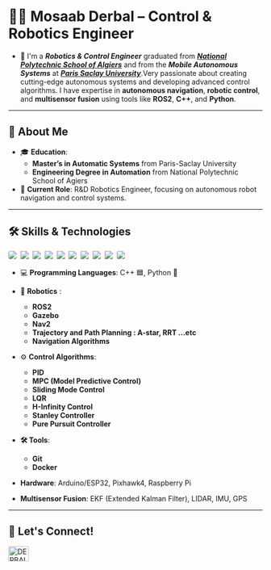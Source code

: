 # 👨‍💻 Mosaab Derbal – Control & Robotics Engineer

- 🏢 I'm a ***Robotics & Control Engineer*** graduated from ***<a href = "https://www.enp.edu.dz/en/"> National Polytechnic School of Algiers</a>*** and from the ***Mobile Autonomous Systems*** at ***<a href = "https://www.universite-paris-saclay.fr/">Paris Saclay University</a>***.Very passionate about creating cutting-edge autonomous systems and developing advanced control algorithms. I have expertise in **autonomous navigation**, **robotic control**, and **multisensor fusion** using tools like **ROS2**, **C++**, and **Python**.

---

## 🚀 About Me

- 🎓 **Education**:
  - **Master’s in Automatic Systems** from Paris-Saclay University  
  - **Engineering Degree in Automation** from National Polytechnic School of Agiers
- 💼 **Current Role**: R&D Robotics Engineer, focusing on autonomous robot navigation and control systems.

---

## 🛠 Skills & Technologies
<img src="https://img.shields.io/badge/Python-3776AB?style=for-the-badge&logo=python&logoColor=white" style="border-radius: 20%;">&nbsp;
<img src="https://img.shields.io/badge/C%2B%2B-00599C?style=for-the-badge&logo=c%2B%2B&logoColor=white">&nbsp;
<img src="https://img.shields.io/badge/ROS2-22314E?style=for-the-badge&logo=ros&logoColor=white">&nbsp;
<img src="https://img.shields.io/badge/Gazebo-9B48AA?style=for-the-badge&logo=gazebo&logoColor=white">&nbsp;
<img src="https://img.shields.io/badge/Matlab-0076A8?style=for-the-badge&logo=mathworks&logoColor=white">&nbsp;
<img src="https://img.shields.io/badge/Simulink-0076A8?style=for-the-badge&logo=simulink&logoColor=white">&nbsp;
<img src="https://img.shields.io/badge/Git-E44C30?style=for-the-badge&logo=git&logoColor=white">&nbsp;
<img src="https://img.shields.io/badge/Docker-2496ED?style=for-the-badge&logo=docker&logoColor=white">&nbsp;
<img src="https://img.shields.io/badge/Ubuntu-E95420?style=for-the-badge&logo=ubuntu&logoColor=white">&nbsp;
<img src="https://img.shields.io/badge/TensorFlow-FF6F00?style=for-the-badge&logo=tensorflow&logoColor=white" style="border-radius: 20%;">&nbsp;

- 💻 **Programming Languages**: C++ 🟦, Python 🐍
- 🤖 **Robotics** :  
  - **ROS2**
  - **Gazebo**
  - **Nav2**
  - **Trajectory and Path Planning : A-star, RRT ...etc**
  - **Navigation Algorithms**
  

- ⚙️ **Control Algorithms**: 
  - **PID**
  - **MPC (Model Predictive Control)**
  - **Sliding Mode Control**
  - **LQR**
  - **H-Infinity Control**
  - **Stanley Controller**
  - **Pure Pursuit Controller**


- **🛠️ Tools**:
  - **Git**
  - **Docker**

- **Hardware**: Arduino/ESP32, Pixhawk4, Raspberry Pi
- **Multisensor Fusion**: EKF (Extended Kalman Filter), LIDAR, IMU, GPS


---

## 🤝 Let's Connect!

<a href="https://www.linkedin.com/in/mosaab-derbal-6513801ba/" target="_blank"><img align="center" src="https://raw.githubusercontent.com/rahuldkjain/github-profile-readme-generator/master/src/images/icons/Social/linked-in-alt.svg" alt= "DERBAL-Mosaab" height="30" width="40"/></a>

